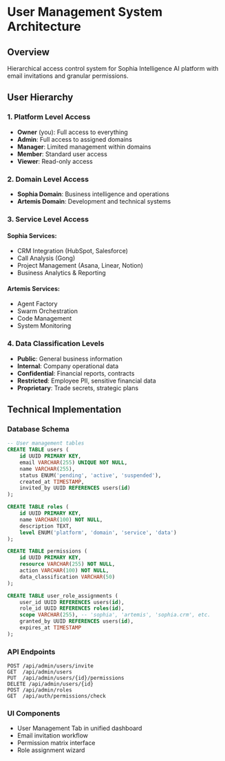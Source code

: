 # User Management System Architecture

## Overview
Hierarchical access control system for Sophia Intelligence AI platform with email invitations and granular permissions.

## User Hierarchy

### 1. Platform Level Access
- **Owner** (you): Full access to everything
- **Admin**: Full access to assigned domains
- **Manager**: Limited management within domains
- **Member**: Standard user access
- **Viewer**: Read-only access

### 2. Domain Level Access
- **Sophia Domain**: Business intelligence and operations
- **Artemis Domain**: Development and technical systems

### 3. Service Level Access
#### Sophia Services:
- CRM Integration (HubSpot, Salesforce)
- Call Analysis (Gong)
- Project Management (Asana, Linear, Notion)
- Business Analytics & Reporting

#### Artemis Services:
- Agent Factory
- Swarm Orchestration
- Code Management
- System Monitoring

### 4. Data Classification Levels
- **Public**: General business information
- **Internal**: Company operational data
- **Confidential**: Financial reports, contracts
- **Restricted**: Employee PII, sensitive financial data
- **Proprietary**: Trade secrets, strategic plans

## Technical Implementation

### Database Schema
```sql
-- User management tables
CREATE TABLE users (
    id UUID PRIMARY KEY,
    email VARCHAR(255) UNIQUE NOT NULL,
    name VARCHAR(255),
    status ENUM('pending', 'active', 'suspended'),
    created_at TIMESTAMP,
    invited_by UUID REFERENCES users(id)
);

CREATE TABLE roles (
    id UUID PRIMARY KEY,
    name VARCHAR(100) NOT NULL,
    description TEXT,
    level ENUM('platform', 'domain', 'service', 'data')
);

CREATE TABLE permissions (
    id UUID PRIMARY KEY,
    resource VARCHAR(255) NOT NULL,
    action VARCHAR(100) NOT NULL,
    data_classification VARCHAR(50)
);

CREATE TABLE user_role_assignments (
    user_id UUID REFERENCES users(id),
    role_id UUID REFERENCES roles(id),
    scope VARCHAR(255), -- 'sophia', 'artemis', 'sophia.crm', etc.
    granted_by UUID REFERENCES users(id),
    expires_at TIMESTAMP
);
```

### API Endpoints
```
POST /api/admin/users/invite
GET  /api/admin/users
PUT  /api/admin/users/{id}/permissions
DELETE /api/admin/users/{id}
POST /api/admin/roles
GET  /api/auth/permissions/check
```

### UI Components
- User Management Tab in unified dashboard
- Email invitation workflow
- Permission matrix interface
- Role assignment wizard